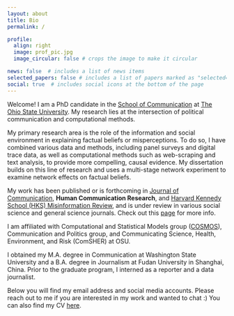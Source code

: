 ```yaml
---
layout: about
title: Bio
permalink: /

profile:
  align: right
  image: prof_pic.jpg
  image_circular: false # crops the image to make it circular

news: false  # includes a list of news items
selected_papers: false # includes a list of papers marked as "selected={true}"
social: true  # includes social icons at the bottom of the page
---
```




Welcome! I am a PhD candidate in the [School of Communication](https://comm.osu.edu/ "School of Communication") at [The Ohio State University](https://www.osu.edu/ "The Ohio State University"). My research lies at the intersection of political communication and computational methods. 

My primary research area is the role of the information and social environment in explaining factual beliefs or misperceptions. To do so, I have combined various data and methods, including panel surveys and digital trace data, as well as computational methods such as web-scraping and text analysis, to provide more compelling, causal evidence. My dissertation builds on this line of research and uses a multi-stage network experiment to examine network effects on factual beliefs.

My work has been published or is forthcoming in [Journal of Communication](https://doi.org/10.1093/joc/jqad017 "Journal of Communication"), **Human Communication Research**, and [Harvard Kennedy School (HKS) Misinformation Review](https://doi.org/10.37016/mr-2020-59 "Harvard Kennedy School (HKS) Misinformation Review"), and is under review in various social science and general science journals. Check out this [page](https://qinlicomm.github.io/research/ "page") for more info.

I am affiliated with Computational and Statistical Models group ([COSMOS](https://osu-cosmos.group/ "COSMOS")),  Communication and Politics group, and Communicating Science, Health, Environment, and Risk (ComSHER) at OSU. 

I obtained my M.A. degree in Communication at Washington State University and a B.A. degree in Journalism at Fudan University in Shanghai, China. Prior to the graduate program, I interned as a reporter and a data journalist.

Below you will find my email address and social media accounts. Please reach out to me if you are interested in my work and wanted to chat :) You can also find my CV [here](https://qinlicomm.github.io/cv/ "here").
